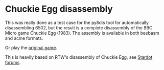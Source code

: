 # Chuckie Egg disassembly

This was really done as a test case for the py8dis tool for automatically disassembling 6502, but the result is a complete disassembly of the BBC Micro game Chuckie Egg (1983). The assembly is available in both beebasm and acme formats.

Or play the [original game](http://bbcmicro.co.uk/game.php?id=25).

This is heavily based on RTW's disassembly of Chuckie Egg, see [Stardot forums](https://stardot.org.uk/forums/viewtopic.php?p=220229#p220229).
